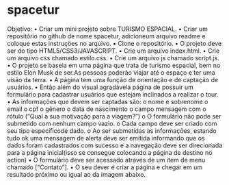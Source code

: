 # spacetur

Objetivo:
• Criar um mini projeto sobre TURISMO ESPACIAL.
• Criar um repositório no github de nome spacetur, adicioneum arquivo readme e coloque estas instruções no arquivo.
• Clone o repositório.
• O projeto deve ser do tipo HTML5/CSS3/JAVASCRIPT.
• Crie um arquivo index.html.
• Crie um arquivo css chamado estilo.css.
• Crie um arquivo js chamado script.js.
• O projeto se baseia em uma página que trata de turismo espacial, bem no estilo Elon Musk de ser.As pessoas poderão viajar até o espaço e ter uma visão da terra.
• A página tem uma função de orientação e de captação de usuários.
• Então além do visual agradávela página de possuir um formulário para cadastrar usuários que estejam inclinados a realizar o tour.
• As informações que devem ser captadas são:
    o nome e sobrenome
    o email
    o cpf
    o gênero
    o data de nascimento
    o campo mensagem com o rótulo (“Qual a sua motivação para a viagem?”)
    o O formulário não pode ser submetido com nenhum campo vazio.
    o Cada campo deve ser criado com seu tipo específicode dado.
    o Ao ser submetidas as informações, estando tudo ok uma mensagem de alerta deve ser emitida informando que os dados foram cadastrados com sucesso e a navegação deve       ser direcionada para a página inicial(isso se consegue colocando a página de destino no action)
• O formulário deve ser acessado através de um item de menu chamado [“Contato”].
• O seu dever é criar a página e chegar em um resultado próximo ou igual ao da imagem abaixo.
